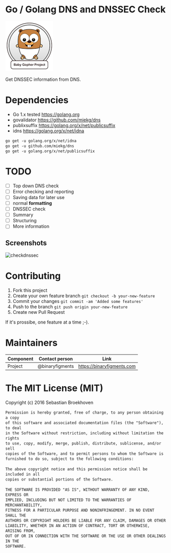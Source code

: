 # Go / Golang DNS and DNSSEC Check

[![baby-gopher](https://raw.githubusercontent.com/drnic/babygopher-site/gh-pages/images/babygopher-badge.png)](http://www.babygopher.org)

Get DNSSEC information from DNS.

# Dependencies

 * Go 1.x tested https://golang.org
 * govalidator https://github.com/miekg/dns
 * publixsuffix https://golang.org/x/net/publicsuffix
 * idns https://golang.org/x/net/idna

```
go get -u golang.org/x/net/idna
go get -u github.com/miekg/dns
go get -u golang.org/x/net/publicsuffix
```

# TODO

- [ ] Top down DNS check
- [ ] Error checking and reporting
- [ ] Saving data for later use
- [ ] normal **formatting**
- [ ] DNSSEC check
- [ ] Summary
- [ ] Structuring
- [ ] More information

## Screenshots

![checkdnssec](https://github.com/binaryfigments/checkdnssec/raw/master/screenshots/checkdnssec.png "shot3")

# Contributing

1. Fork this project
2. Create your own feature branch `git checkout -b your-new-feature`
3. Commit your changes `git commit -am 'Added some features'`
4. Push to the branch `git push origin your-new-feature`
5. Create new Pull Request

If it's prossibe, one feature at a time ;-).

# Maintainers

| Component | Contact person | Link |
|-----------|----------------|------|
| Project | @binaryfigments | https://binaryfigments.com |

# The MIT License (MIT)

Copyright (c) 2016 Sebastian Broekhoven
~~~
Permission is hereby granted, free of charge, to any person obtaining a copy
of this software and associated documentation files (the "Software"), to deal
in the Software without restriction, including without limitation the rights
to use, copy, modify, merge, publish, distribute, sublicense, and/or sell
copies of the Software, and to permit persons to whom the Software is
furnished to do so, subject to the following conditions:

The above copyright notice and this permission notice shall be included in all
copies or substantial portions of the Software.

THE SOFTWARE IS PROVIDED "AS IS", WITHOUT WARRANTY OF ANY KIND, EXPRESS OR
IMPLIED, INCLUDING BUT NOT LIMITED TO THE WARRANTIES OF MERCHANTABILITY,
FITNESS FOR A PARTICULAR PURPOSE AND NONINFRINGEMENT. IN NO EVENT SHALL THE
AUTHORS OR COPYRIGHT HOLDERS BE LIABLE FOR ANY CLAIM, DAMAGES OR OTHER
LIABILITY, WHETHER IN AN ACTION OF CONTRACT, TORT OR OTHERWISE, ARISING FROM,
OUT OF OR IN CONNECTION WITH THE SOFTWARE OR THE USE OR OTHER DEALINGS IN THE
SOFTWARE.
~~~